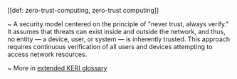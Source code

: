 [[def: zero-trust-computing, zero-trust computing]]

~ A security model centered on the principle of "never trust, always verify." It assumes that threats can exist inside and outside the network, and thus, no entity — a device, user, or system — is inherently trusted. This approach requires continuous verification of all users and devices attempting to access network resources.

~ More in <a href="https://weboftrust.github.io/WOT-terms/docs/glossary/zero-trust-computing">extended KERI glossary</a>
